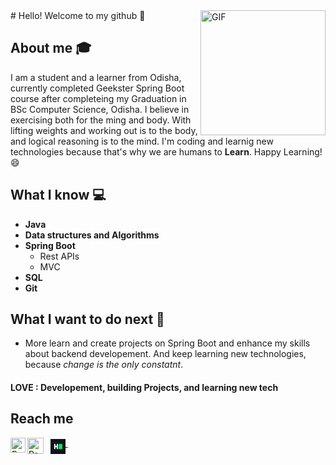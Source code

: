 <img align="right" alt="GIF" src="https://media.giphy.com/media/l0HlNaQ6gWfllcjDO/giphy.gif" width="200vw" />
# Hello! Welcome to my github 👋

## About me :mortar_board:

I am a student and a learner from Odisha, currently completed Geekster Spring Boot course after completeing my Graduation in BSc Computer Science, Odisha. I believe in exercising both for the ming and body. With lifting weights and working out is to the body, and logical reasoning is to the mind. I'm coding and learnig new technologies because that's why we are humans to **Learn**. Happy Learning! :smile:

## What I know :computer:

- **Java**
- **Data structures and Algorithms**
- **Spring Boot**
  - Rest APIs
  - MVC
- **SQL**
- **Git**

## What I want to do next :thinking:

- More learn and create projects on Spring Boot and enhance my skills about backend developement. And keep learning new technologies, because _change is the only constatnt_.

#### LOVE : Developement, building Projects, and learning new tech

## Reach me

<a href="https://www.linkedin.com/in/prasantkumarsahu/">
    <img align="left" alt="Prasant Kumar Sahu | Linkedin" width="24px" src="https://media.giphy.com/media/yDM1kJZthxFPoGDdmq/giphy.gif" />
  </a>
  &nbsp;
  <a href="https://www.hackerrank.com/prasantkumarsah1?hr_r=1">
  <img align="middle" alt="Prasant Kumar Sahu || Hackerrank" width="24px" src="data:image/png;base64,iVBORw0KGgoAAAANSUhEUgAAACAAAAAgCAMAAABEpIrGAAAAZlBMVEUNFB0NFB4MFB4NEx0MEx0MEx4AAAwACBYAABANABshJi1/gINFSU5yc3Zpa28KazYKczkKdzoNHB////+hoqQAAADz8/Tr7O0A4GEA8WYA+GkMNCYNDR2Zmpzk5OUC2l4A6mS7vL1y4JDVAAAAyUlEQVR4Ac3TVaLCQBBE0epmKrgTe4Lsf5OM4Y1+cZDYjSeAqCLq+I/nLkFUEs1ESSrVfykUyBU8mIbAuwlUDN8WJK4oukCv6KGf8SJwg+Fw1O2Nh5NiOovmC54H3dFyuSrLalmXTRv9/P5dB/9lWS/X5WYbtR8Eu/GkehQkHwawd+GCEBD2QaZAnwck7At1tgX7UqdAPJg3i44pyJApkxjQCIQXYoCzoHO9hXSQIvHNCnjmeJop8IxAHm4hHyTsg3waOHqPA//ZA4udHD84T+VvAAAAAElFTkSuQmCC" />
</a>
&nbsp;
  <a href="mailto:prasantkumarsahu0103@gmail.com">
    <img align="left" alt="Prasant Kumar Sahu | Gmail" width="26px" src="https://media.giphy.com/media/k3BaWknGtoURRum0hJ/giphy.gif" />
  </a>
